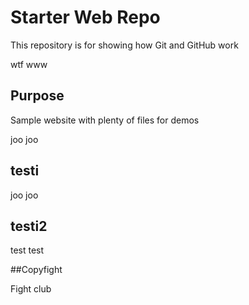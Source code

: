 # Starter Web Repo

This repository is for showing how Git and GitHub work

wtf
www
## Purpose

Sample website with plenty of files for demos

joo joo
## testi

joo joo

## testi2

test test


##Copyfight

Fight club
